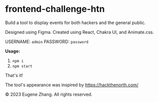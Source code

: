 # frontend-challenge-htn

Build a tool to display events for both hackers and the general public.

Designed using Figma. Created using React, Chakra UI, and Animate.css.

USERNAME: `admin`
PASSWORD: `password`

**Usage:**
1. `npm i`
2. `npm start`

That's it!

The tool's appearance was inspired by https://hackthenorth.com/

© 2023 Eugene Zhang. All rights reserved.

